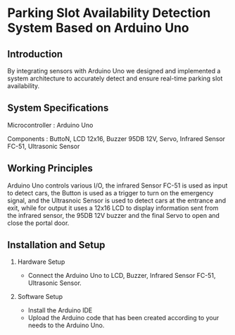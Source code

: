 # Parking Slot Availability Detection System Based on Arduino Uno

## Introduction

By integrating sensors with Arduino Uno we designed and implemented a system architecture to accurately detect and ensure real-time parking slot availability.

## System Specifications

Microcontroller : Arduino Uno

Components      : ButtoN, LCD 12x16, Buzzer 95DB 12V, Servo, Infrared Sensor FC-51, Ultrasonic                    Sensor

## Working Principles
Arduino Uno controls various I/O, the infrared Sensor FC-51 is used as input to detect cars, the Button is used as a trigger to turn on the emergency signal, and the Ultrasnoic Sensor is used to detect cars at the entrance and exit, while for output it uses a 12x16 LCD to display information sent from the infrared sensor, the 95DB 12V buzzer and the final Servo to open and close the portal door.

## Installation and Setup
   1. Hardware Setup
      - Connect the Arduino Uno to LCD, Buzzer, Infrared Sensor FC-51, Ultrasonic Sensor.
        
   2. Software Setup
      - Install the Arduino IDE
      - Upload the Arduino code that has been created according to your needs to the Arduino Uno.
    


  
